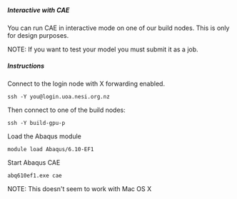 ##### Interactive with CAE

You can run CAE in interactive mode on one of our build nodes. This is only for design purposes.

NOTE: If you want to test your model you must submit it as a job.

##### Instructions

Connect to the login node with X forwarding enabled.

    ssh -Y you@login.uoa.nesi.org.nz

Then connect to one of the build nodes:

    ssh -Y build-gpu-p

Load the Abaqus module

    module load Abaqus/6.10-EF1

Start Abaqus CAE

    abq610ef1.exe cae

NOTE: This doesn't seem to work with Mac OS X
